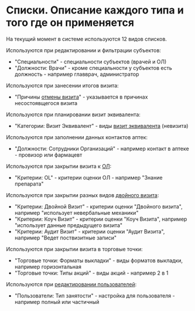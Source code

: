 # Списки. Описание каждого типа и того где он применяется

На текущий момент в системе используются 12 видов списков.

Используются при редактировании и фильтрации субъектов:
  - "Специальности" - специальности субъектов (врачей и ОЛ)
  - "Должности: Врачи" - кроме специальности у субъектов есть должность - например главврач, администратор
  
Используются при занесении итогов визита:
  - "Причины [отмены визита](rep-visits-cancel.html)" - указывается в причинах несостоявщегося визита

Используются при планировании визит эквивалента:
  - "Категории: Визит Эквивалент" - виды [визит эквивалента](rep-planning-central-block-novisit.html) (невизита)
  
Используются при заполнении данных контактов аптек:
  - "Должности: Сотрудники Организаций" - например контакт в аптеке - провизор или фармацевт

Используются при закрытии визита к [ОЛ](rep-visits-ol.html):
  - "Критерии: OL" - критерии оценки ОЛ - например "Знание препарата"
  
Используются при закрытии разных видов [двойного визита](rep-visits-double.html):
  - "Критерии: Двойной Визит" - критерии оценки "Двойного визита", например "использует невербальные механики"
  - "Критерии: Коуч Визит" - критерии оценки "Коуч Визита", например "использует данные предыдущего визита"
  - "Критерии: Аудит Визит" - критерии оценки "Аудит Визита", например "Ведет поствизитные записи"
  
Используются при закрытии визита в торговые точки:
  - "Торговые точки: Форматы выкладки" - виды форматов выкладки, например горизонтальная
  - "Торговые точки: Типы акций" - виды акций - например 2 в 1
  
Используются при [редактировании пользователей](accounts-user-edit.html):
  - "Пользователи: Тип занятости" - настройка для пользователя - например полный или частичный
